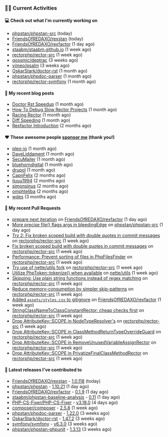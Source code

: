 ### 👨‍💻 Current Activities


#### 💻 Check out what I'm currently working on

- [phpstan/phpstan-src](https://github.com/phpstan/phpstan-src) (today)
- [FriendsOfREDAXO/rexstan](https://github.com/FriendsOfREDAXO/rexstan) (today)
- [FriendsOfREDAXO/rexfactor](https://github.com/FriendsOfREDAXO/rexfactor) (1 day ago)
- [staabm/staabm.github.io](https://github.com/staabm/staabm.github.io) (1 week ago)
- [rectorphp/rector-src](https://github.com/rectorphp/rector-src) (1 week ago)
- [qossmic/deptrac](https://github.com/qossmic/deptrac) (3 weeks ago)
- [vimeo/psalm](https://github.com/vimeo/psalm) (3 weeks ago)
- [OskarStark/doctor-rst](https://github.com/OskarStark/doctor-rst) (1 month ago)
- [phpstan/phpdoc-parser](https://github.com/phpstan/phpdoc-parser) (1 month ago)
- [rectorphp/rector-symfony](https://github.com/rectorphp/rector-symfony) (1 month ago)


#### 📜 My recent blog posts

- [Doctor Rst Speedup](https://staabm.github.io/2023/05/18/doctor-rst-speedup.html) (1 month ago)
- [How To Debug Slow Rector Projects](https://staabm.github.io/2023/05/10/how-to-debug-slow-rector-projects.html) (1 month ago)
- [Racing Rector](https://staabm.github.io/2023/05/06/racing-rector.html) (1 month ago)
- [Diff Speeding](https://staabm.github.io/2023/05/01/diff-speeding.html) (1 month ago)
- [Rexfactor Introduction](https://staabm.github.io/2023/04/09/rexfactor-introduction.html) (2 months ago)


#### ❤️ These awesome people [sponsor me](https://github.com/sponsors/staabm) (thank you!)

- [pleo-io](https://github.com/pleo-io) (1 month ago)
- [DaveLiddament](https://github.com/DaveLiddament) (1 month ago)
- [SecuMailer](https://github.com/SecuMailer) (1 month ago)
- [bluehorndigital](https://github.com/bluehorndigital) (1 month ago)
- [drupol](https://github.com/drupol) (1 month ago)
- [CapnFelix](https://github.com/CapnFelix) (2 months ago)
- [iluuu1994](https://github.com/iluuu1994) (2 months ago)
- [simonsinus](https://github.com/simonsinus) (2 months ago)
- [omphteliba](https://github.com/omphteliba) (2 months ago)
- [wdes](https://github.com/wdes) (3 months ago)


#### 🔨 My recent Pull Requests

- [prepare next iteration](https://github.com/FriendsOfREDAXO/rexfactor/pull/92) on [FriendsOfREDAXO/rexfactor](https://github.com/FriendsOfREDAXO/rexfactor) (1 day ago)
- [More precise file() flags args in bleedingEdge](https://github.com/phpstan/phpstan-src/pull/2476) on [phpstan/phpstan-src](https://github.com/phpstan/phpstan-src) (1 day ago)
- [Try 2: Fix broken scoped build with double quotes in commit messages](https://github.com/rectorphp/rector-src/pull/4178) on [rectorphp/rector-src](https://github.com/rectorphp/rector-src) (1 week ago)
- [Fix broken scoped build with double quotes in commit messages](https://github.com/rectorphp/rector-src/pull/4175) on [rectorphp/rector-src](https://github.com/rectorphp/rector-src) (1 week ago)
- [Performance: Prevent sorting of files in PhpFilesFinder](https://github.com/rectorphp/rector-src/pull/4164) on [rectorphp/rector-src](https://github.com/rectorphp/rector-src) (1 week ago)
- [Try use of nette/utils fork](https://github.com/rectorphp/rector-src/pull/4158) on [rectorphp/rector-src](https://github.com/rectorphp/rector-src) (1 week ago)
- [Utilize PhpToken::tokenize() when available](https://github.com/nette/utils/pull/296) on [nette/utils](https://github.com/nette/utils) (1 week ago)
- [Skipping: Use plain string functions instead of regex matching](https://github.com/rectorphp/rector-src/pull/4153) on [rectorphp/rector-src](https://github.com/rectorphp/rector-src) (1 week ago)
- [Reduce memory-consumption by simpler skip-patterns](https://github.com/rectorphp/rector-src/pull/4152) on [rectorphp/rector-src](https://github.com/rectorphp/rector-src) (1 week ago)
- [Added `assets/styles.css` to gitignore](https://github.com/FriendsOfREDAXO/rexfactor/pull/89) on [FriendsOfREDAXO/rexfactor](https://github.com/FriendsOfREDAXO/rexfactor) (1 week ago)
- [StringClassNameToClassConstantRector: cheap checks first](https://github.com/rectorphp/rector-src/pull/4151) on [rectorphp/rector-src](https://github.com/rectorphp/rector-src) (1 week ago)
- [Drop AttributeKey::SCOPE in NodeTypeResolver&#39;s](https://github.com/rectorphp/rector-src/pull/4146) on [rectorphp/rector-src](https://github.com/rectorphp/rector-src) (1 week ago)
- [Drop AttributeKey::SCOPE in ClassMethodReturnTypeOverrideGuard](https://github.com/rectorphp/rector-src/pull/4144) on [rectorphp/rector-src](https://github.com/rectorphp/rector-src) (1 week ago)
- [Drop AttributeKey::SCOPE in RemoveUnusedVariableAssignRector](https://github.com/rectorphp/rector-src/pull/4141) on [rectorphp/rector-src](https://github.com/rectorphp/rector-src) (1 week ago)
- [Drop AttributeKey::SCOPE in PrivatizeFinalClassMethodRector](https://github.com/rectorphp/rector-src/pull/4140) on [rectorphp/rector-src](https://github.com/rectorphp/rector-src) (1 week ago)


#### 🔭 Latest releases I've contributed to

- [FriendsOfREDAXO/rexstan](https://github.com/FriendsOfREDAXO/rexstan) - [1.0.118](https://github.com/FriendsOfREDAXO/rexstan/releases/tag/1.0.118) (today)
- [phpstan/phpstan](https://github.com/phpstan/phpstan) - [1.10.21](https://github.com/phpstan/phpstan/releases/tag/1.10.21) (1 day ago)
- [FriendsOfREDAXO/rexfactor](https://github.com/FriendsOfREDAXO/rexfactor) - [0.1.9](https://github.com/FriendsOfREDAXO/rexfactor/releases/tag/0.1.9) (1 day ago)
- [staabm/phpstan-baseline-analysis](https://github.com/staabm/phpstan-baseline-analysis) - [0.11](https://github.com/staabm/phpstan-baseline-analysis/releases/tag/0.11) (1 day ago)
- [PHP-CS-Fixer/PHP-CS-Fixer](https://github.com/PHP-CS-Fixer/PHP-CS-Fixer) - [v3.18.0](https://github.com/PHP-CS-Fixer/PHP-CS-Fixer/releases/tag/v3.18.0) (4 days ago)
- [composer/composer](https://github.com/composer/composer) - [2.5.8](https://github.com/composer/composer/releases/tag/2.5.8) (1 week ago)
- [phpstan/phpdoc-parser](https://github.com/phpstan/phpdoc-parser) - [1.22.0](https://github.com/phpstan/phpdoc-parser/releases/tag/1.22.0) (3 weeks ago)
- [OskarStark/doctor-rst](https://github.com/OskarStark/doctor-rst) - [1.47.2](https://github.com/OskarStark/doctor-rst/releases/tag/1.47.2) (3 weeks ago)
- [symfony/symfony](https://github.com/symfony/symfony) - [v6.3.0](https://github.com/symfony/symfony/releases/tag/v6.3.0) (3 weeks ago)
- [phpstan/phpstan-phpunit](https://github.com/phpstan/phpstan-phpunit) - [1.3.13](https://github.com/phpstan/phpstan-phpunit/releases/tag/1.3.13) (3 weeks ago)
